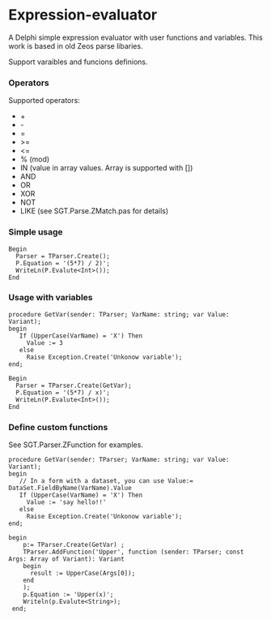 # Expression-evaluator
A Delphi simple expression evaluator with user functions and variables. This work is based in old Zeos parse libaries. 

Support varaibles and funcions definions.

### Operators

Supported operators:

* \+ 
* \-
* =
* \>=
* <=
* % (mod)
* IN (value in array values. Array is supported with [])
* AND
* OR
* XOR
* NOT 
* LIKE (see SGT.Parse.ZMatch.pas for details)

### Simple usage
```Delphi
Begin
  Parser = TParser.Create();
  P.Equation = '(5*7) / 2)';
  WriteLn(P.Evalute<Int>());
End
```
### Usage with variables 
```Delphi
procedure GetVar(sender: TParser; VarName: string; var Value: Variant);
begin
   If (UpperCase(VarName) = 'X') Then
     Value := 3
   else
     Raise Exception.Create('Unkonow variable');
end;

Begin
  Parser = TParser.Create(GetVar);
  P.Equation = '(5*7) / x)';
  WriteLn(P.Evalute<Int>());
End
```
### Define custom functions

See SGT.Parser.ZFunction for examples.
```Delphi
procedure GetVar(sender: TParser; VarName: string; var Value: Variant);
begin
   // In a form with a dataset, you can use Value:= DataSet.FieldByName(VarName).Value
   If (UpperCase(VarName) = 'X') Then
     Value := 'say hello!!'
   else
     Raise Exception.Create('Unkonow variable');
end;

begin
    p:= TParser.Create(GetVar) ;
    TParser.AddFunction('Upper', function (sender: TParser; const Args: Array of Variant): Variant
    begin
      result := UpperCase(Args[0]);
    end
    );
    p.Equation := 'Upper(x)';
    Writeln(p.Evalute<String>);
 end;  
```
